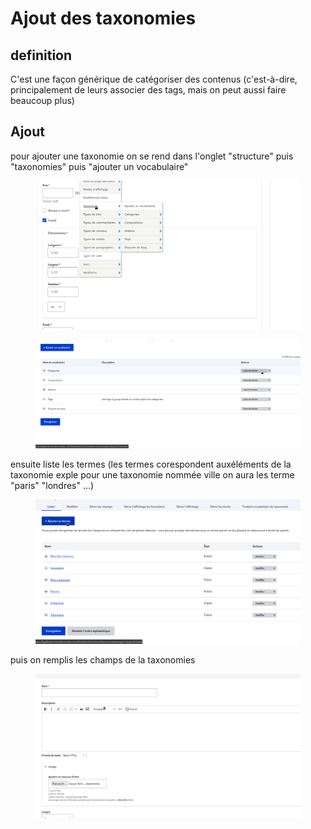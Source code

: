 # Ajout des taxonomies 

## definition 

 C'est une façon générique de catégoriser des contenus (c'est-à-dire, principalement de leurs associer des tags, mais on peut aussi faire beaucoup plus)

 ## Ajout

pour ajouter une taxonomie on se rend dans l'onglet "structure" puis "taxonomies" puis "ajouter un vocabulaire"

<figure class="figure">
  <img src="../../assets/images/addtaxo.png" class="figure-img img-fluid rounded" alt="...">
  <figcaption class="figure-caption"> </figcaption>
</figure>

<figure class="figure">
  <img src="../../assets/images/termestaxo1.png" class="figure-img img-fluid rounded" alt="...">
  <figcaption class="figure-caption"> </figcaption>
</figure>

ensuite liste les termes (les termes corespondent auxéléments de la taxonomie exple pour une taxonomie nommée ville on aura les terme "paris" "londres" ...)

<figure class="figure">
  <img src="../../assets/images/addterms.png" class="figure-img img-fluid rounded" alt="...">
  <figcaption class="figure-caption"> </figcaption>
</figure>

puis on remplis les champs de la taxonomies

<figure class="figure">
  <img src="../../assets/images/termsave.png" class="figure-img img-fluid rounded" alt="...">
  <figcaption class="figure-caption"> </figcaption>
</figure>